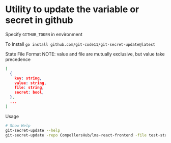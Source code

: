 
# Utility to update the variable or secret in github

Specify `GITHUB_TOKEN` in environment

To Install `go install github.com/git-code11/git-secret-update@latest`

State File Format
NOTE: value and file are mutually exclusive, but value take precedence
```json
[
  {
    key: string,
    value: string,
    file: string,
    secret: bool,
  },
  ...
]
```

Usage
```sh
# Show Help
git-secret-update --help
git-secret-update -repo CompellersHub/lms-react-frontend -file test-state.json
```
